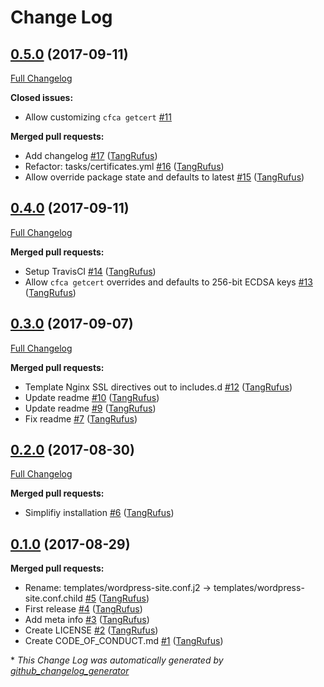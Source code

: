 # Change Log

## [0.5.0](https://github.com/TypistTech/trellis-cloudflare-origin-ca/tree/0.5.0) (2017-09-11)
[Full Changelog](https://github.com/TypistTech/trellis-cloudflare-origin-ca/compare/0.4.0...0.5.0)

**Closed issues:**

- Allow customizing `cfca getcert` [\#11](https://github.com/TypistTech/trellis-cloudflare-origin-ca/issues/11)

**Merged pull requests:**

- Add changelog [\#17](https://github.com/TypistTech/trellis-cloudflare-origin-ca/pull/17) ([TangRufus](https://github.com/TangRufus))
- Refactor: tasks/certificates.yml [\#16](https://github.com/TypistTech/trellis-cloudflare-origin-ca/pull/16) ([TangRufus](https://github.com/TangRufus))
- Allow override package state and defaults to latest [\#15](https://github.com/TypistTech/trellis-cloudflare-origin-ca/pull/15) ([TangRufus](https://github.com/TangRufus))

## [0.4.0](https://github.com/TypistTech/trellis-cloudflare-origin-ca/tree/0.4.0) (2017-09-11)
[Full Changelog](https://github.com/TypistTech/trellis-cloudflare-origin-ca/compare/0.3.0...0.4.0)

**Merged pull requests:**

- Setup TravisCI [\#14](https://github.com/TypistTech/trellis-cloudflare-origin-ca/pull/14) ([TangRufus](https://github.com/TangRufus))
- Allow `cfca getcert` overrides and defaults to 256-bit ECDSA keys [\#13](https://github.com/TypistTech/trellis-cloudflare-origin-ca/pull/13) ([TangRufus](https://github.com/TangRufus))

## [0.3.0](https://github.com/TypistTech/trellis-cloudflare-origin-ca/tree/0.3.0) (2017-09-07)
[Full Changelog](https://github.com/TypistTech/trellis-cloudflare-origin-ca/compare/0.2.0...0.3.0)

**Merged pull requests:**

- Template Nginx SSL directives out to includes.d [\#12](https://github.com/TypistTech/trellis-cloudflare-origin-ca/pull/12) ([TangRufus](https://github.com/TangRufus))
- Update readme [\#10](https://github.com/TypistTech/trellis-cloudflare-origin-ca/pull/10) ([TangRufus](https://github.com/TangRufus))
- Update readme [\#9](https://github.com/TypistTech/trellis-cloudflare-origin-ca/pull/9) ([TangRufus](https://github.com/TangRufus))
- Fix readme [\#7](https://github.com/TypistTech/trellis-cloudflare-origin-ca/pull/7) ([TangRufus](https://github.com/TangRufus))

## [0.2.0](https://github.com/TypistTech/trellis-cloudflare-origin-ca/tree/0.2.0) (2017-08-30)
[Full Changelog](https://github.com/TypistTech/trellis-cloudflare-origin-ca/compare/0.1.0...0.2.0)

**Merged pull requests:**

- Simplifiy installation [\#6](https://github.com/TypistTech/trellis-cloudflare-origin-ca/pull/6) ([TangRufus](https://github.com/TangRufus))

## [0.1.0](https://github.com/TypistTech/trellis-cloudflare-origin-ca/tree/0.1.0) (2017-08-29)
**Merged pull requests:**

- Rename: templates/wordpress-site.conf.j2 -\> templates/wordpress-site.conf.child [\#5](https://github.com/TypistTech/trellis-cloudflare-origin-ca/pull/5) ([TangRufus](https://github.com/TangRufus))
- First release [\#4](https://github.com/TypistTech/trellis-cloudflare-origin-ca/pull/4) ([TangRufus](https://github.com/TangRufus))
- Add meta info [\#3](https://github.com/TypistTech/trellis-cloudflare-origin-ca/pull/3) ([TangRufus](https://github.com/TangRufus))
- Create LICENSE [\#2](https://github.com/TypistTech/trellis-cloudflare-origin-ca/pull/2) ([TangRufus](https://github.com/TangRufus))
- Create CODE\_OF\_CONDUCT.md [\#1](https://github.com/TypistTech/trellis-cloudflare-origin-ca/pull/1) ([TangRufus](https://github.com/TangRufus))



\* *This Change Log was automatically generated by [github_changelog_generator](https://github.com/skywinder/Github-Changelog-Generator)*